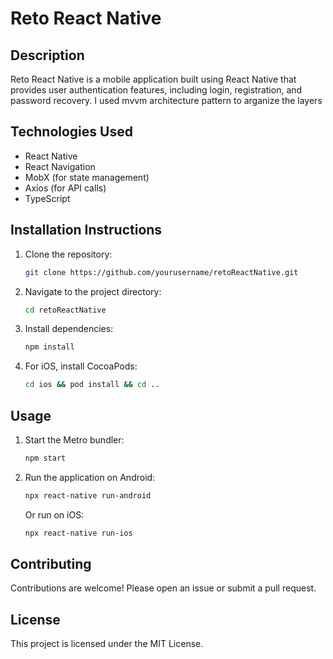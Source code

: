 # Reto React Native

## Description
Reto React Native is a mobile application built using React Native that provides user authentication features, including login, registration, and password recovery.
I used mvvm architecture pattern to arganize the layers

## Technologies Used
- React Native
- React Navigation
- MobX (for state management)
- Axios (for API calls)
- TypeScript

## Installation Instructions
1. Clone the repository:
   ```bash
   git clone https://github.com/yourusername/retoReactNative.git
   ```
2. Navigate to the project directory:
   ```bash
   cd retoReactNative
   ```
3. Install dependencies:
   ```bash
   npm install
   ```
4. For iOS, install CocoaPods:
   ```bash
   cd ios && pod install && cd ..
   ```

## Usage
1. Start the Metro bundler:
   ```bash
   npm start
   ```
2. Run the application on Android:
   ```bash
   npx react-native run-android
   ```
   Or run on iOS:
   ```bash
   npx react-native run-ios
   ```

## Contributing
Contributions are welcome! Please open an issue or submit a pull request.

## License
This project is licensed under the MIT License.
